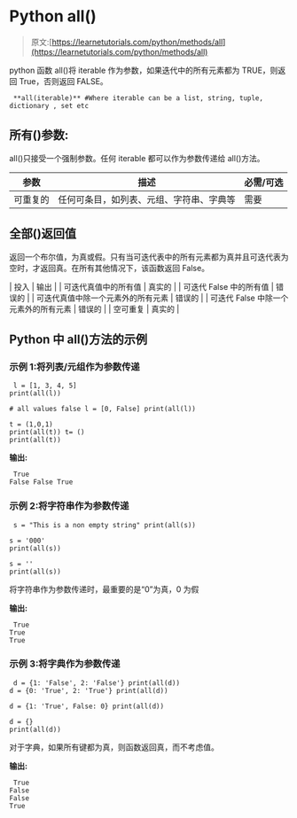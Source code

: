# Python all()

> 原文:[https://learnetutorials.com/python/methods/all](https://learnetutorials.com/python/methods/all)

python 函数 all()将 iterable 作为参数，如果迭代中的所有元素都为 TRUE，则返回 True，否则返回 FALSE。

```
 **all(iterable)** #Where iterable can be a list, string, tuple, dictionary , set etc 

```

## 所有()参数:

all()只接受一个强制参数。任何 iterable 都可以作为参数传递给 all()方法。

| 参数 | 描述 | 必需/可选 |
| --- | --- | --- |
| 可重复的 | 任何可条目，如列表、元组、字符串、字典等 | 需要 |

## 全部()返回值

返回一个布尔值，为真或假。只有当可迭代表中的所有元素都为真并且可迭代表为空时，才返回真。在所有其他情况下，该函数返回 False。

| 投入 | 输出 |
| 可迭代真值中的所有值 | 真实的 |
| 可迭代 False 中的所有值 | 错误的 |
| 可迭代真值中除一个元素外的所有元素 | 错误的 |
| 可迭代 False 中除一个元素外的所有元素 | 错误的 |
| 空可重复 | 真实的 |

## Python 中 all()方法的示例

### 示例 1:将列表/元组作为参数传递

```
 l = [1, 3, 4, 5]
print(all(l))

# all values false l = [0, False] print(all(l))

t = (1,0,1)
print(all(t)) t= ()
print(all(t)) 

```

**输出:**

```
 True
False False True 
```

### 示例 2:将字符串作为参数传递

```
 s = "This is a non empty string" print(all(s))

s = '000'
print(all(s))

s = ''
print(all(s))

```

将字符串作为参数传递时，最重要的是“0”为真，0 为假

**输出:**

```
 True
True
True 
```

### 示例 3:将字典作为参数传递

```
 d = {1: 'False', 2: 'False'} print(all(d))
d = {0: 'True', 2: 'True'} print(all(d))

d = {1: 'True', False: 0} print(all(d))

d = {}
print(all(d))

```

对于字典，如果所有键都为真，则函数返回真，而不考虑值。

**输出:**

```
 True
False
False
True
```